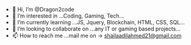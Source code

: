 - 👋 Hi, I’m @Dragon2code
- 👀 I’m interested in ...Coding, Gaming, Tech...
- 🌱 I’m currently learning ...JS, Jquery, Blockchain, HTML, CSS, SQL...
- 💞️ I’m looking to collaborate on ...any IT or gaming based projects...
- 📫 How to reach me ...mail me on -> shailaadilahmed21@gmail.com

<!---
Dragon2code/Dragon2code is a ✨ special ✨ repository because its `README.md` (this file) appears on your GitHub profile.
You can click the Preview link to take a look at your changes.
--->
